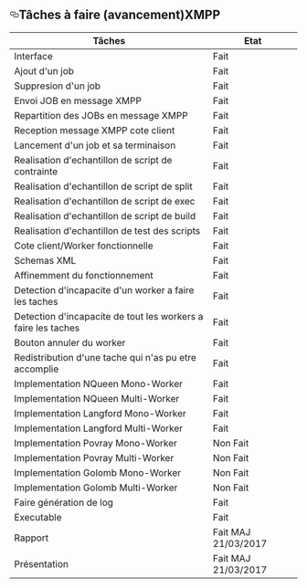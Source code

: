 
<h2><a id="user-content-tâches-à-faire-avancement" class="anchor" href="#tâches-à-faire-avancement" aria-hidden="true"><svg aria-hidden="true" class="octicon octicon-link" height="16" version="1.1" viewBox="0 0 16 16" width="16"><path fill-rule="evenodd" d="M4 9h1v1H4c-1.5 0-3-1.69-3-3.5S2.55 3 4 3h4c1.45 0 3 1.69 3 3.5 0 1.41-.91 2.72-2 3.25V8.59c.58-.45 1-1.27 1-2.09C10 5.22 8.98 4 8 4H4c-.98 0-2 1.22-2 2.5S3 9 4 9zm9-3h-1v1h1c1 0 2 1.22 2 2.5S13.98 12 13 12H9c-.98 0-2-1.22-2-2.5 0-.83.42-1.64 1-2.09V6.25c-1.09.53-2 1.84-2 3.25C6 11.31 7.55 13 9 13h4c1.45 0 3-1.69 3-3.5S14.5 6 13 6z"></path></svg></a>Tâches à faire (avancement)XMPP</h2>

<table><thead>
<tr>
<th>Tâches</th>
<th>Etat</th>
</tr>
</thead><tbody>
<tr>
<td>Interface</td>
<td>Fait</td>
</tr>
<tr>
<td>Ajout d'un job</td>
<td>Fait</td>
</tr>
<tr>
<td>Suppresion d'un job</td>
<td>Fait</td>
</tr>
<tr>
<td>Envoi JOB en message XMPP</td>
<td>Fait</td>
</tr>
<tr>
<td>Repartition des JOBs en message XMPP</td>
<td>Fait</td>
</tr>
<tr>
<td>Reception message XMPP cote client</td>
<td>Fait</td>
</tr>
<tr>
<td>Lancement d'un job et sa terminaison</td>
<td>Fait</td>
</tr>
<tr>
<td>Realisation d'echantillon de script de contrainte</td>
<td>Fait</td>
</tr>
<tr>
<td>Realisation d'echantillon de script de split</td>
<td>Fait</td>
</tr>
<tr>
<td>Realisation d'echantillon de script de exec</td>
<td>Fait</td>
</tr>
<tr>
<td>Realisation d'echantillon de script de build</td>
<td>Fait</td>
</tr>
<tr>
<td>Realisation d'echantillon de test des scripts </td>
<td>Fait</td>
</tr>
<tr>
<td>Cote client/Worker fonctionnelle</td>
<td>Fait</td>
</tr>
<tr>
<td>Schemas XML</td>
<td>Fait</td>
</tr>
<tr>
<td>Affinemment du fonctionnement</td>
<td>Fait</td>
</tr>
<tr>
<td>Detection d'incapacite d'un worker a faire les taches </td>
<td>Fait</td>
</tr>
<tr>
<td>Detection d'incapacite de tout les workers a faire les taches</td>
<td>Fait</td>
</tr>
<tr>
<td>Bouton annuler du worker</td>
<td>Fait</td>
</tr>
<tr>
<td>Redistribution d'une tache qui n'as pu etre accomplie</td>
<td>Fait</td>
</tr>
<tr>
<td>Implementation NQueen Mono-Worker</td>
<td>Fait</td>
</tr>
<tr>
<td>Implementation NQueen Multi-Worker</td>
<td>Fait</td>
</tr>
<tr>
<td>Implementation Langford Mono-Worker</td>
<td>Fait</td>
</tr>
<tr>
<td>Implementation Langford Multi-Worker</td>
<td>Fait </td>
</tr>
<tr>
<td>Implementation Povray Mono-Worker</td>
<td>Non Fait</td>
</tr>
<tr>
<td>Implementation Povray Multi-Worker</td>
<td>Non Fait</td>
</tr>
<tr>
<td>Implementation Golomb Mono-Worker</td>
<td>Non Fait</td>
</tr>
<tr>
<td>Implementation Golomb Multi-Worker</td>
<td>Non Fait</td>
</tr>
<tr>
<td>Faire génération de log</td>
<td>Fait</td>
</tr>
<tr>
<td>Executable</td>
<td>Fait</td>
</tr>
<tr>
<td>Rapport</td>
<td>Fait MAJ 21/03/2017</td>
</tr>
<tr>
<td>Présentation</td>
<td>Fait MAJ 21/03/2017</td>
</tr>
</tbody></table>
</article>
  </div>

</div>
